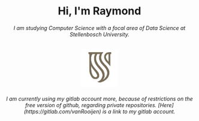<h1 align="center">Hi, I'm Raymond</h1> 
<h6 align="center">I am studying Computer Science with a focal area of Data Science at Stellenbosch University.</h6>
<p align="center">
  <img src="https://github.com/vanRooijen/vanRooijen/blob/main/quality_stellenbosch.png" width="100" title="Stellenbosch University Logo">
</p>

  <h6 align="center">I am currently using my gitlab account more, because of restrictions on the free version of github, regarding private repositories.
  [Here](https://gitlab.com/vanRooijen) is a link to my gitlab account.</h6>
